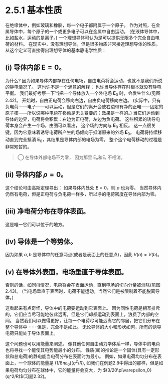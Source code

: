 # 2.5.1 基本性质

在绝缘体中，例如玻璃和橡胶，每一个电子都附属于一个原子。
作为对照，在金属导体中，每个原子的一个或更多电子可以在金属中自由运动。
(在液体导体中，比如盐水，运动的是离子。)
一个理想导体可认为是可以提供无限多个完全自由电荷的材料。
在现实中，没有理想导体，但是很多物质非常接近理想导体的性质。
从这个定义可直接得出理想导体的基本静电学性质：


## (i) 导体内部 $\bm E=0$。

为什么?
因为如果导体内部存在任何电场，自由电荷将会运动，也就不是我们所说的静电情况了。
这也许不是一个满意的解释；
也许当导体存在时根本就没有静电平衡。
我们最好考察一下当把一个导体放入一个外电场 $\bm E_0$ 时，会发生什么(见图2.42)。
开始时，自由正电荷会移向右边，自由负电荷移向左边。
(实际中，只有负电荷——电子——可以运动，但是它们的离开会使右边带有净的正电——固定的原子核——所以说哪种电荷在移动是无关紧要的；效果是一样的。)
当它们运动到导体的边界，电荷将会积累：右边为正电荷，左边为负电荷。
这些积累的诱导电荷本身会产生一个场，由图可以看出， 这个场的方向与 $\bm E_0$ 相反。
这一点很关键，因为它意味着诱导电荷所产生的场倾向于抵消原来的外场 $\bm E_0$。
电荷将持续移动直到完全抵消 $\bm E_0$，其结果是导体内部的电场为零。
整个这个电荷移动的过程是非常短暂的。

> ◯ 在导体外部电场不为零， 因为那里 E₀和E₁ 不相消。

## (ii) 导体内部 $\rho =0$。

这个结论可由高斯定理导出：
如果导体内处处 $\bm E =0$，则 $\rho$ 也为零。
当然导体内仍然有电荷，但是正电荷与负电荷一样多，所以净的电荷密度在导体内部为零。

## (iii) 净电荷分布在导体表面。

这是唯一它们可以位于的地方。

## (iv) 导体是一个等势体。

因为如果 $a, b$ 是导体中的任意两点(或者是表面上的任意点)，因此 $V(a) = V(b)$。

## (v) 在导体外表面，电场垂直于导体表面。

否则的话，如同(i)情况，电荷将会在表面运动，直到电场的切向分量被消除(见图2.43)。
(当电场垂直于表面时，电荷不能运动，当然它们是被限制着不能脱离导体。)

这看起来有点奇怪，导体中的电荷要运动到它表面上。
因为同性电荷是相互排斥的，它们应当尽可能地彼此远离，但是它们却都运动到表面上，浪费了内部的空间。
当然我们可以做得更好，让每一个电荷尽可能远离它的邻居，把它们分布在整个导体中⋯⋯
但是，完全不是如此。
无论导体的大小和形状如何，所有的诱导电荷只能处于导体表面上。

这个问题也可以用能量来阐述。
像其他任何自由动力学体系一样，导体中的电荷也将寻找一个能使其电势能最小的分布。
性质(iii)的推论是一个固体(具有一定形状和总电荷)的静电能当电荷分布在表面时为最小。
例如，如果电荷均匀分布在表面上，一个球体的能量是 $(1/8\pi\varepsilon_0)(q^2/R)$, 如我们在例题2.8中得出的那样，但是如果电荷均匀分布在球体中，它的能量将会变大，为 $(3/20\pi\varepsilon_0}(q^2/R)$(习题2.32)。

